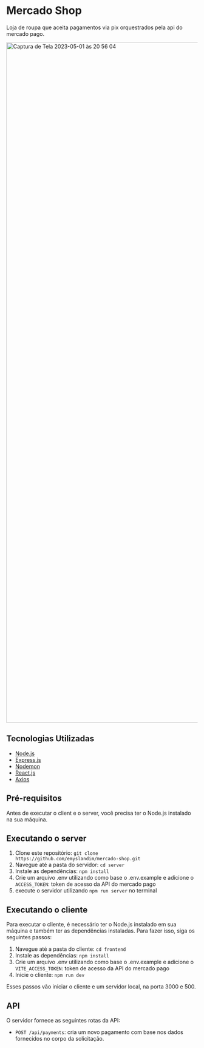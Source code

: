 # Mercado Shop
Loja de roupa que aceita pagamentos via pix orquestrados pela api do mercado pago. 

<img width="1792" alt="Captura de Tela 2023-05-01 às 20 56 04" src="https://user-images.githubusercontent.com/44002213/235551836-a838c5d4-a6f1-484c-af3d-f958827bc41d.png">

## Tecnologias Utilizadas

- [Node.js](https://nodejs.org)
- [Express.js](https://expressjs.com/)
- [Nodemon](https://nodemon.io/)
- [React.js](https://reactjs.org/)
- [Axios](https://github.com/axios/axios)

## Pré-requisitos

Antes de executar o client e o server, você precisa ter o Node.js instalado na sua máquina.

## Executando o server

1. Clone este repositório: `git clone https://github.com/emyslandim/mercado-shop.git`
2. Navegue até a pasta do servidor: `cd server`
3. Instale as dependências: `npm install`
4. Crie um arquivo .env utilizando como base o .env.example e adicione o `ACCESS_TOKEN`: token de acesso da API do mercado pago
5. execute o servidor utilizando `npm run server` no terminal


## Executando o cliente

Para executar o cliente, é necessário ter o Node.js instalado em sua máquina e também ter as dependências instaladas. Para fazer isso, siga os seguintes passos:

1. Navegue até a pasta do cliente: `cd frontend`
2. Instale as dependências: `npm install`
3. Crie um arquivo .env utilizando como base o .env.example e adicione o `VITE_ACCESS_TOKEN`: token de acesso da API do mercado pago
5. Inicie o cliente: `npm run dev`

Esses passos vão iniciar o cliente e um servidor local, na porta 3000 e 500.

## API

O servidor fornece as seguintes rotas da API:

- `POST /api/payments`: cria um novo pagamento com base nos dados fornecidos no corpo da solicitação.

